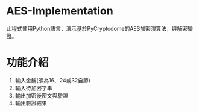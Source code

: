 # AES-Implementation
此程式使用Python語言，演示基於PyCryptodome的AES加密演算法，與解密驗證。
# 功能介紹
1. 輸入金鑰(須為16、24或32自節)
2. 輸入待加密字串
3. 輸出加密後密文與驗證
4. 輸出驗證結果
